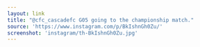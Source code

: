 ```yaml
---
layout: link
title: "@cfc_cascadefc G05 going to the championship match."
source: 'https://www.instagram.com/p/BkIshnGh0Zu/'
screenshot: 'instagram/th-BkIshnGh0Zu.jpg'
---
```



